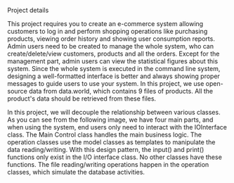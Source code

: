 Project details

This project requires you to create an e-commerce system allowing customers to log in and perform shopping operations like purchasing products, viewing order history and showing user consumption reports. 
Admin users need to be created to manage the whole system, who can create/delete/view customers, products and all the orders. Except for the management part, admin users can view the statistical figures about this system. 
Since the whole system is executed in the command line system, designing a well-formatted interface is better and always showing proper messages to guide users to use your system. In this project, we use open-source data from data.world, which contains 9 files of products. 
All the product's data should be retrieved from these files.

In this project, we will decouple the relationship between various classes. As you can see from the following image, we have four main parts, and when using the system, end users only need to interact with the IOInterface class. 
The Main Control class handles the main business logic. The operation classes use the model classes as templates to manipulate the data reading/writing. With this design pattern, the input() and print() functions only exist in the I/O interface class. No other classes have these functions. 
The file reading/writing operations happen in the operation classes, which simulate the database activities.
